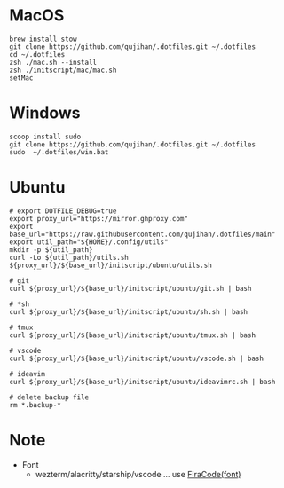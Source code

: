 # MacOS
```shell
brew install stow
git clone https://github.com/qujihan/.dotfiles.git ~/.dotfiles
cd ~/.dotfiles
zsh ./mac.sh --install
zsh ./initscript/mac/mac.sh
setMac
```

# Windows
```shell
scoop install sudo
git clone https://github.com/qujihan/.dotfiles.git ~/.dotfiles
sudo  ~/.dotfiles/win.bat
```

# Ubuntu
```shell
# export DOTFILE_DEBUG=true
export proxy_url="https://mirror.ghproxy.com"
export base_url="https://raw.githubusercontent.com/qujihan/.dotfiles/main"
export util_path="${HOME}/.config/utils"
mkdir -p ${util_path}
curl -Lo ${util_path}/utils.sh ${proxy_url}/${base_url}/initscript/ubuntu/utils.sh 
```

```shell
# git
curl ${proxy_url}/${base_url}/initscript/ubuntu/git.sh | bash

# *sh
curl ${proxy_url}/${base_url}/initscript/ubuntu/sh.sh | bash

# tmux
curl ${proxy_url}/${base_url}/initscript/ubuntu/tmux.sh | bash

# vscode
curl ${proxy_url}/${base_url}/initscript/ubuntu/vscode.sh | bash

# ideavim
curl ${proxy_url}/${base_url}/initscript/ubuntu/ideavimrc.sh | bash
```

``` shell
# delete backup file
rm *.backup-*
```
# Note
- Font
    - wezterm/alacritty/starship/vscode ... use [FiraCode(font)](https://github.com/ryanoasis/nerd-fonts/releases/download/v3.0.0/FiraCode.zip)
